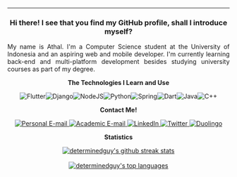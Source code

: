 _________________
<h3 align="center">Hi there! I see that you find my GitHub profile, shall I introduce myself?</h3>
<p align="justify">My name is Athal. I'm a Computer Science student at the University of Indonesia and an aspiring web and mobile developer. I'm currently learning back-end and multi-platform development besides studying university courses as part of my degree.</p>


<p align="center"><strong>The Technologies I Learn and Use</strong></p>
<p align="center">
<img alt="Flutter" src="https://img.shields.io/badge/Flutter-%2302569B.svg?&style=for-the-badge&logo=Flutter&logoColor=white"/><img alt="Django" src="https://img.shields.io/badge/django-%23092E20.svg?style=for-the-badge&logo=django&logoColor=white"/><img alt="NodeJS" src="https://img.shields.io/badge/node.js-%2343853D.svg?&style=for-the-badge&logo=node.js&logoColor=white"/><img alt="Python" src="https://img.shields.io/badge/python%20-%2314354C.svg?&style=for-the-badge&logo=python&logoColor=white"/><img alt="Spring" src="https://img.shields.io/badge/spring-%236DB33F.svg?style=for-the-badge&logo=spring&logoColor=white"/><img alt="Dart" src="https://img.shields.io/badge/dart-%230175C2.svg?&style=for-the-badge&logo=dart&logoColor=white"/><img alt="Java" src="https://img.shields.io/badge/java-%23ED8B00.svg?&style=for-the-badge&logo=java&logoColor=white"/><img alt="C++" src="https://img.shields.io/badge/c++-%2300599C.svg?&style=for-the-badge&logo=c%2B%2B&ogoColor=white"/>
</p>

<p align="center"><strong>Contact Me!</strong></p>

<p align="center">
  <a href="mailto:mhd.athallah@gmail.com">
    <img alt="Personal E-mail" src="https://img.shields.io/badge/Personal-D14836?style=for-the-badge&logo=gmail&logoColor=white"/>
  </a>
  <a href="mailto:muhammad.athallah01@ui.ac.id">
    <img alt="Academic E-mail" src="https://img.shields.io/badge/Academic-D14836?style=for-the-badge&logo=gmail&logoColor=white"/>
  </a>
  <a href="https://www.linkedin.com/in/mhd-athallah/">
    <img alt="LinkedIn" src="https://img.shields.io/badge/linkedin-%230077B5.svg?style=for-the-badge&logo=linkedin&logoColor=white"/>
  </a>
  <a href="https://twitter.com/mhd_athallah">
    <img alt="Twitter" src="https://img.shields.io/badge/Twitter-%231DA1F2.svg?style=for-the-badge&logo=Twitter&logoColor=white"/>
  </a>
  <a href="https://www.duolingo.com/profile/mhd.athallah">
    <img alt="Duolingo" src="https://img.shields.io/badge/Duolingo-%234DC730.svg?style=for-the-badge&logo=Duolingo&logoColor=white"/>
  </a>
</p>

<p align="center"><strong>Statistics</strong></p>

<p align="center">
  <a href="https://git.io/streak-stats">
    <img align="center" src="https://github-readme-streak-stats.herokuapp.com/?user=determinedguy&theme=synthwave" alt="determinedguy's github streak stats"/>
  </a>
  <br/><br/>
  <a href="https://github.com/anuraghazra/github-readme-stats">
    <img align="center" src="https://github-readme-stats.vercel.app/api/top-langs/?username=determinedguy&theme=synthwave&hide=html,css" alt="determinedguy's top languages"/>
  </a>
</p>

<!--
**determinedguy/determinedguy** is a ✨ _special_ ✨ repository because its `README.md` (this file) appears on your GitHub profile.

Here are some ideas to get you started:

- 🔭 I’m currently working on ...
- 🌱 I’m currently learning ...
- 👯 I’m looking to collaborate on ...
- 🤔 I’m looking for help with ...
- 💬 Ask me about ...
- 📫 How to reach me: ...
- 😄 Pronouns: ...
- ⚡ Fun fact: ...
-->
